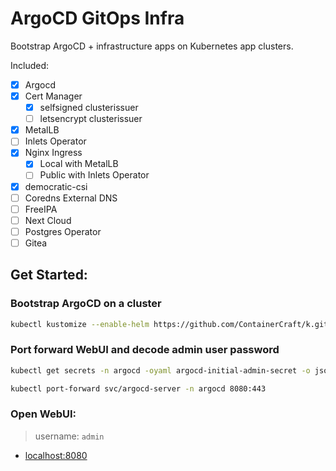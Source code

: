 # ArgoCD GitOps Infra
Bootstrap ArgoCD + infrastructure apps on Kubernetes app clusters.

Included:
- [x] Argocd
- [x] Cert Manager
  - [x] selfsigned clusterissuer
  - [ ] letsencrypt clusterissuer
- [x] MetalLB
- [ ] Inlets Operator
- [x] Nginx Ingress
  - [x] Local with MetalLB
  - [ ] Public with Inlets Operator
- [x] democratic-csi
- [ ] Coredns External DNS
- [ ] FreeIPA
- [ ] Next Cloud
- [ ] Postgres Operator
- [ ] Gitea

## Get Started:
### Bootstrap ArgoCD on a cluster
```bash
kubectl kustomize --enable-helm https://github.com/ContainerCraft/k.git/ops/argocd | kubectl apply -f -
```

### Port forward WebUI and decode admin user password
```bash
kubectl get secrets -n argocd -oyaml argocd-initial-admin-secret -o jsonpath='{.data.password}' | base64 -d ; echo
```
```bash
kubectl port-forward svc/argocd-server -n argocd 8080:443
```

### Open WebUI: 

> username: `admin`

- [localhost:8080](https://localhost:8080)


